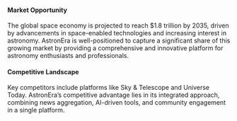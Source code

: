 
#### Market Opportunity
The global space economy is projected to reach $1.8 trillion by 2035, driven by advancements in space-enabled technologies and increasing interest in astronomy. AstronEra is well-positioned to capture a significant share of this growing market by providing a comprehensive and innovative platform for astronomy enthusiasts and professionals.

#### Competitive Landscape
Key competitors include platforms like Sky & Telescope and Universe Today. AstronEra’s competitive advantage lies in its integrated approach, combining news aggregation, AI-driven tools, and community engagement in a single platform.